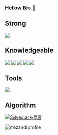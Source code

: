 ### Hellow Bro 👋

## Strong
<img src="https://img.shields.io/badge/C%23-239120?style=flat-square&logo=Csharp&logoColor=white"/></a>

## Knowledgeable
<img src="https://img.shields.io/badge/c++-00599C?style=flat-square&logo=c%2B%2B&logoColor=white"/></a>
<img src="https://img.shields.io/badge/c-A8B9CC?style=flat-square&logo=c&logoColor=white"/></a>
<img src="https://img.shields.io/badge/Java-007396?style=flat-square&logo=Java&logoColor=white"/></a>
<img src="https://img.shields.io/badge/python-3776AB?style=flat-square&logo=Python&logoColor=white"/></a>
<img src="https://img.shields.io/badge/JavaScript-F7DF1E?style=flat-square&logo=JavaScript&logoColor=white"/></a>

## Tools
<img src="https://img.shields.io/badge/Unity-222324?style=flat-square&logo=Unity&logoColor=white"/></a>

## Algorithm
[![Solved.ac프로필](http://mazassumnida.wtf/api/v2/generate_badge?boj=j67055)](https://solved.ac/j67055) 

![mazandi profile](http://mazandi.herokuapp.com/api?handle=j67055&theme=cold)
